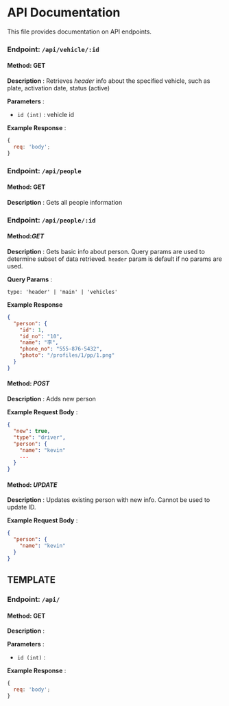 # API Documentation

This file provides documentation on API endpoints.

### Endpoint: `/api/vehicle/:id`

#### Method: GET

**Description** : Retrieves _header_ info about the specified vehicle, such as plate, activation date, status (active)

**Parameters** :

- `id (int)` : vehicle id

**Example Response** :

```javascript
{
  req: 'body';
}
```

### Endpoint: `/api/people`

#### Method: **GET**

**Description** : Gets all people information

### Endpoint: `/api/people/:id`

#### Method:_GET_

**Description** : Gets basic info about person. Query params are used to determine subset of data retrieved. `header` param is default if no params are used. 

**Query Params** :

```
type: 'header' | 'main' | 'vehicles'
```

**Example Response**

```json
{
  "person": {
    "id": 1,
    "id_no": "10",
    "name": "李",
    "phone_no": "555-876-5432",
    "photo": "/profiles/1/pp/1.png"
  }
}
```

#### Method: _POST_

**Description** : Adds new person

**Example Request Body** :

```json
{
  "new": true,
  "type": "driver",
  "person": {
    "name": "kevin"
    ...
  }
}
```

#### Method: _UPDATE_

**Description** : Updates existing person with new info. Cannot be used to update ID.

**Example Request Body** :

```json
{
  "person": {
    "name": "kevin"
  }
}
```

## TEMPLATE

### Endpoint: `/api/`

#### Method: **GET**

**Description** :

**Parameters** :

- `id (int)` :

**Example Response** :

```javascript
{
  req: 'body';
}
```
